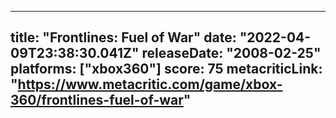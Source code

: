 
---
title: "Frontlines: Fuel of War"
date: "2022-04-09T23:38:30.041Z"
releaseDate: "2008-02-25"
platforms: ["xbox360"]
score: 75
metacriticLink: "https://www.metacritic.com/game/xbox-360/frontlines-fuel-of-war"
---

